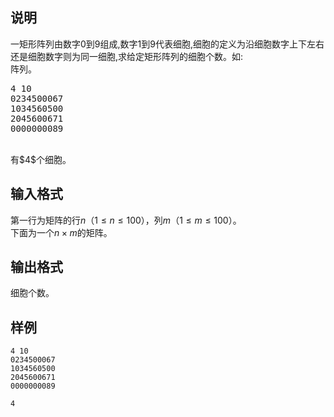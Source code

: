 <h2>说明</h2>

一矩形阵列由数字$0$到$9$组成&#44;数字$1$到$9$代表细胞&#44;细胞的定义为沿细胞数字上下左右还是细胞数字则为同一细胞&#44;求给定矩形阵列的细胞个数。如:<br />
阵列。<br />
<pre>4 10
0234500067
1034560500
2045600671
0000000089</pre>
<br />
有$4$个细胞。
<h2>输入格式</h2>

第一行为矩阵的行$n$（$1≤n≤100$），列$m$（$1≤m≤100$）。<br>下面为一个$n \times m$的矩阵。

<h2>输出格式</h2>

细胞个数。

<h2>样例</h2>
<pre><code class="language-input1">4 10
0234500067
1034560500
2045600671
0000000089</code></pre><pre><code class="language-output1">4</code></pre>
